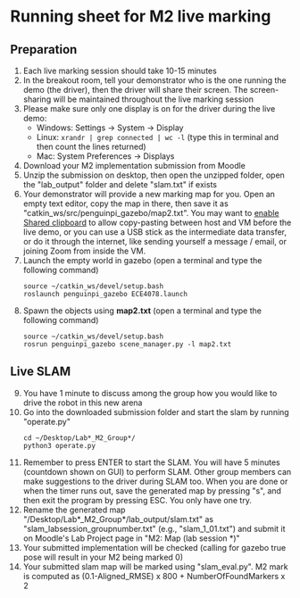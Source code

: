 # Running sheet for M2 live marking

## Preparation
1. Each live marking session should take 10-15 minutes
2. In the breakout room, tell your demonstrator who is the one running the demo (the driver), then the driver will share their screen. The screen-sharing will be maintained throughout the live marking session
3. Please make sure only one display is on for the driver during the live demo:
	- Windows: Settings -> System -> Display
	- Linux: ```xrandr | grep connected | wc -l``` (type this in terminal and then count the lines returned)
	- Mac: System Preferences -> Displays
4. Download your M2 implementation submission from Moodle
5. Unzip the submission on desktop, then open the unzipped folder, open the "lab_output" folder and delete "slam.txt" if exists
6. Your demonstrator will provide a new marking map for you. Open an empty text editor, copy the map in there, then save it as "catkin_ws/src/penguinpi_gazebo/map2.txt". You may want to [enable Shared clipboard](https://askubuntu.com/questions/1223771/virtualbox-6-1-4-shared-clipboard-does-not-work-ubuntu-18-04) to allow copy-pasting between host and VM before the live demo, or you can use a USB stick as the intermediate data transfer, or do it through the internet, like sending yourself a message / email, or joining Zoom from inside the VM.
7. Launch the empty world in gazebo (open a terminal and type the following command)
	```
	source ~/catkin_ws/devel/setup.bash
	roslaunch penguinpi_gazebo ECE4078.launch
	```
8. Spawn the objects using **map2.txt** (open a terminal and type the following command)
	```
	source ~/catkin_ws/devel/setup.bash
	rosrun penguinpi_gazebo scene_manager.py -l map2.txt
	```

## Live SLAM
9. You have 1 minute to discuss among the group how you would like to drive the robot in this new arena
10. Go into the downloaded submission folder and start the slam by running "operate.py"
	```
	cd ~/Desktop/Lab*_M2_Group*/
	python3 operate.py
	```
11. Remember to press ENTER to start the SLAM. You will have 5 minutes (countdown shown on GUI) to perform SLAM. Other group members can make suggestions to the driver during SLAM too. When you are done or when the timer runs out, save the generated map by pressing "s", and then exit the program by pressing ESC. You only have one try.
13. Rename the generated map "/Desktop/Lab*_M2_Group*/lab_output/slam.txt" as "slam_labsession_groupnumber.txt" (e.g., "slam_1_01.txt") and submit it on Moodle's Lab Project page in "M2: Map (lab session *)"
14. Your submitted implementation will be checked (calling for gazebo true pose will result in your M2 being marked 0)
15. Your submitted slam map will be marked using "slam_eval.py". M2 mark is computed as (0.1-Aligned_RMSE) x 800 + NumberOfFoundMarkers x 2
